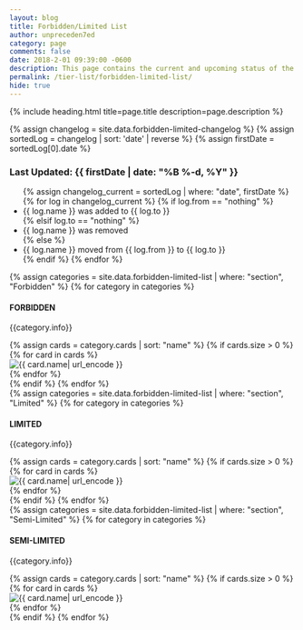 ```yaml
---
layout: blog
title: Forbidden/Limited List
author: unpreceden7ed
category: page
comments: false
date: 2018-2-01 09:39:00 -0600
description: This page contains the current and upcoming status of the Forbidden/Limited list
permalink: /tier-list/forbidden-limited-list/
hide: true
---
```


{% include heading.html title=page.title description=page.description %}

{% assign changelog = site.data.forbidden-limited-changelog %}
{% assign sortedLog = changelog | sort: 'date' | reverse %}
{% assign firstDate = sortedLog[0].date %}
<div class="section">
    <h3>Last Updated: {{ firstDate | date: "%B %-d, %Y" }}</h3>
    <ul>
        {% assign changelog_current = sortedLog | where: "date", firstDate %}
        {% for log in changelog_current %}
            {% if log.from == "nothing" %}
                <li>{{ log.name }} was added to {{ log.to }}</li>
            {% elsif log.to == "nothing" %}
                <li>{{ log.name }} was removed</li>
            {% else %}
                <li>{{ log.name }} moved from {{ log.from }} to {{ log.to }}</li>
            {% endif %}
        {% endfor %}    
    </ul>
</div>

<div class="section">
    {% assign categories = site.data.forbidden-limited-list | where: "section", "Forbidden" %}
    {% for category in categories %}
        <h4>FORBIDDEN</h4>
        <p>{{category.info}}</p>
        {% assign cards = category.cards | sort: "name" %}
        {% if cards.size > 0 %}
            <div class="flex-container">
                <div class="deck-container left">
                    <div id="deck">
                        <div id="cards">                        
                            {% for card in cards %}
                                <div class="item">
                                    <a><img class="dcards" name="cardPopup" src="https://images.weserv.nl/?url=yugiohprices.com/api/card_image/{{ card.name | url_encode }}&il" alt="{{ card.name| url_encode }}"></a>
                                </div>
                            {% endfor %}
                        </div>
                    </div>
                </div>
            </div>
        {% endif %}
    {% endfor %}        
</div>

<div class="section">
    {% assign categories = site.data.forbidden-limited-list | where: "section", "Limited" %}
    {% for category in categories %}
        <h4>LIMITED</h4>
        <p>{{category.info}}</p>
        {% assign cards = category.cards | sort: "name" %}
        {% if cards.size > 0 %}
            <div class="flex-container">
                <div class="deck-container left">
                    <div id="deck">
                        <div id="cards">                        
                            {% for card in cards %}
                                <div class="item">
                                    <a><img class="dcards" name="cardPopup" src="https://images.weserv.nl/?url=yugiohprices.com/api/card_image/{{ card.name | url_encode }}&il" alt="{{ card.name| url_encode }}"></a>
                                </div>
                            {% endfor %}
                        </div>
                    </div>
                </div>
            </div>
        {% endif %}  
    {% endfor %}        
</div>

<div class="section">
    {% assign categories = site.data.forbidden-limited-list | where: "section", "Semi-Limited" %}
    {% for category in categories %}
        <h4>SEMI-LIMITED</h4>
        <p>{{category.info}}</p>
        {% assign cards = category.cards | sort: "name" %}
        {% if cards.size > 0 %}
            <div class="flex-container">
                <div class="deck-container left">
                    <div id="deck">
                        <div id="cards">                        
                            {% for card in cards %}
                                <div class="item">
                                    <a><img class="dcards" name="cardPopup" src="https://images.weserv.nl/?url=yugiohprices.com/api/card_image/{{ card.name | url_encode }}&il" alt="{{ card.name| url_encode }}"></a>
                                </div>
                            {% endfor %}
                        </div>
                    </div>
                </div>
            </div>
        {% endif %}
    {% endfor %}        
</div>